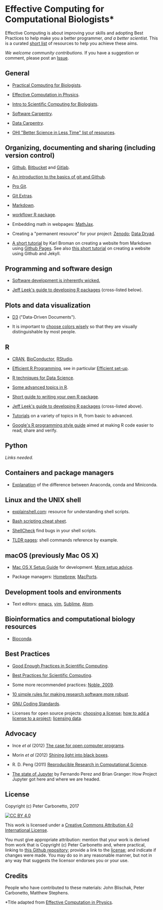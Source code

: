 # Effective Computing for Computational Biologists*

Effective Computing is about improving your skills and adopting Best
Practices to help make you a better programmer, *and a better
scientist.* This is a curated [short
list](https://www.merriam-webster.com/dictionary/shortlist) of
resources to help you achieve these aims.

*We welcome community contributions.* If you have a suggestion or comment,
please post an
[Issue](https://github.com/stephenslab/effective-computing/issues).

## General

+ [Practical Computing for Biologists](http://practicalcomputing.org).

+ [Effective Computation in Physics](http://physics.codes).

+ [Intro to Scientific Computing for Biologists][allesina].

+ [Software Carpentry](http://software-carpentry.org/lessons).

+ [Data Carpentry](http://www.datacarpentry.org/lessons).

+ [OHI "Better Science in Less Time" list of
resources](http://ohi-science.org/news/Resources-for-R-and-Data-Science).

## Organizing, documenting and sharing (including version control)

+ [Github](http://github.com), [Bitbucket](http://bitbucket.org) and
[Gitlab](http://gitlab.com).

+ [An introduction to the basics of git and
Github](https://doi.org/10.1371/journal.pcbi.1004668).

+ [Pro Git](https://git-scm.com/book).

+ [Git Extras](https://github.com/tj/git-extras).

+ [Markdown](http://daringfireball.net/projects/markdown/syntax).

+ [workflowr R package](https://github.com/jdblischak/workflowr).

+ Embedding math in webpages: [MathJax](https://math.meta.stackexchange.com/questions/5020/mathjax-basic-tutorial-and-quick-reference).

+ Creating a "permanent resource" for your project:
[Zenodo](http://zenodo.org); [Data Dryad](http://datadryad.org).

+ [A short tutorial](http://kbroman.org/simple_site) by Karl Broman on
creating a website from Markdown using
[Github Pages](https://pages.github.com). See also [this short
tutorial](http://jmcglone.com/notes/2014/05/03/using-github-to-create-and-host-a-personal-website)
on creating a website using Github and Jekyll.

## Programming and software design

+ [Software development is inherently
wicked.](https://blog.codinghorror.com/development-is-inherently-wicked)

+ [Jeff Leek's guide to developing R
packages](https://github.com/jtleek/rpackages) (cross-listed below).

## Plots and data visualization

+ [D3](https://github.com/d3/d3) ("Data-Driven Documents").

+ It is important to [choose colors wisely](R-color.md) so that they are
visually distinguishable by most people.

## R

+ [CRAN](http://cran.r-project.org),
[BioConductor](http://bioconductor.org),
[RStudio](http://rstudio.com).

+ [Efficient R Programming](https://csgillespie.github.io/efficientR),
see in particular [Efficient set-up](https://csgillespie.github.io/efficientR/set-up.html).

+ [R techniques for Data Science](http://r4ds.had.co.nz).

+ [Some advanced topics in R](http://adv-r.had.co.nz).

+ [Short guide to writing your own R package](http://r-pkgs.had.co.nz).

+ [Jeff Leek's guide to developing R
packages](https://github.com/jtleek/rpackages) (cross-listed above).

+ [Tutorials](https://github.com/lgatto/TeachingMaterial) on a variety
of topics in R, from basic to advanced.

+ [Google's R programming style guide](https://google.github.io/styleguide/Rguide.xml) aimed at making R code easier to read, share and verify.

## Python

*Links needed.*

## Containers and package managers

+ [Explanation](https://bioconda.github.io/faqs.html#conda-anaconda-minconda)
of the difference between Anaconda, conda and Miniconda.

## Linux and the UNIX shell

+ [explainshell.com](https://explainshell.com): resource for
understanding shell scripts.

+ [Bash scripting cheat
sheet](http://johnstowers.co.nz/pages/bash-cheat-sheet.html).

+ [ShellCheck](http://www.shellcheck.net) find bugs in your shell
scripts.

+ [TLDR pages](http://tldr.sh): shell commands reference by example.

## macOS (previously Mac OS X)

+ [Mac OS X Setup Guide](http://sourabhbajaj.com/mac-setup) for
development. [More setup
advice](https://github.com/nicolashery/mac-dev-setup).

+ Package managers: [Homebrew](https://brew.sh),
[MacPorts](https://www.macports.org).

## Development tools and environments

+ Text editors:
[emacs](https://www.gnu.org/software/emacs),
[vim](http://www.vim.org),
[Sublime](https://www.sublimetext.com), 
[Atom](https://atom.io).

## Bioinformatics and computational biology resources

+ [Bioconda](https://bioconda.github.io).

## Best Practices

+ [Good Enough Practices in Scientific
Computing](https://doi.org/10.1371/journal.pcbi.1005510).

+ [Best Practices for Scientific
Computing](https://doi.org/10.1371/journal.pbio.1001745).

+ Some more recommended practices:
[Noble, 2009](https://doi.org/10.1371/journal.pcbi.1000424).

+ [10 simple rules for making research software more
robust](https://doi.org/10.1371/journal.pcbi.1005412).

+ [GNU Coding Standards](https://www.gnu.org/prep/standards).

+ Licenses for open source projects:
[choosing a license](https://github.com/github/choosealicense.com);
[how to add a license to a project](https://github.com/github/choosealicense.com/issues/243); 
[licensing data](https://wiki.creativecommons.org/wiki/Data#Which_components_of_databases_are_protected_by_copyright.3F).

## Advocacy

+ Ince *et al* (2012) [The case for open computer
programs](https://doi.org/10.1038/nature10836).

+ Morin *et al* (2012) [Shining light into black
boxes](https://doi.org/10.1126/science.1218263).

+ R. D. Peng (2011) [Reproducible Research in Computational
Science](https://doi.org/10.1126/science.1213847).

+ [The state of Jupyter](https://www.oreilly.com/ideas/the-state-of-jupyter)
by Fernando Perez and Brian Granger: How Project Jupyter got here and
where we are headed.

## License

Copyright (c) Peter Carbonetto, 2017

[![CC BY 4.0](https://i.creativecommons.org/l/by/4.0/88x31.png)](http://creativecommons.org/licenses/by/4.0/)

This work is licensed under a [Creative Commons Attribution 4.0
International License](http://creativecommons.org/licenses/by/4.0/).

You must give appropriate attribution: mention that your work is
derived from work that is Copyright (c) Peter Carbonetto and, where
practical, linking to
[this Github repository](https://github.com/pcarbo/effective-computing);
provide a link to the
[license](http://creativecommons.org/licenses/by/4.0/); and indicate
if changes were made. You may do so in any reasonable manner, but not
in any way that suggests the licensor endorses you or your use.

## Credits

People who have contributed to these materials: John Blischak, Peter
Carbonetto, Matthew Stephens.

*Title adapted from [Effective Computation in Physics](http://physics.codes).

[allesina]: http://allesinalab.uchicago.edu/wp-content/uploads/2014/05/IntroSciComp2014.pdf "Stefano Allesina's book"
